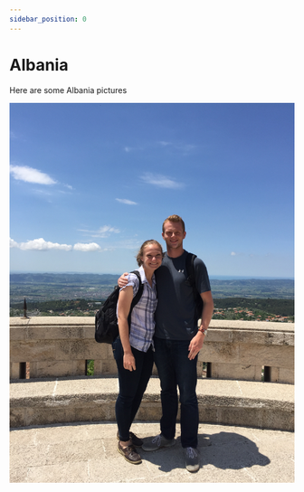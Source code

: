 ```yaml
---
sidebar_position: 0
---
```


# Albania

Here are some Albania pictures

![Shokodor](./assets/Albania.JPG)



